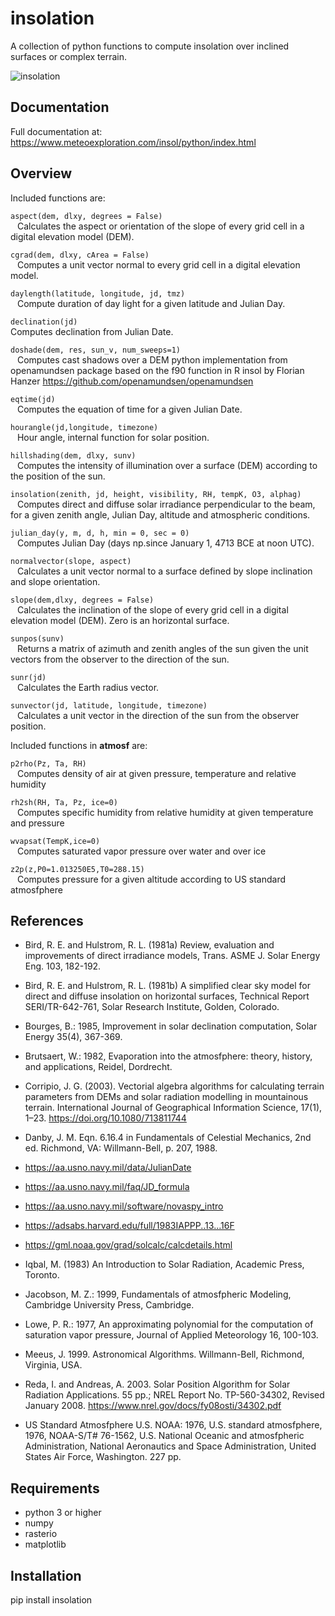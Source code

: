 
# insolation

A collection of python functions to compute insolation over inclined surfaces or complex terrain.

![insolation](https://www.meteoexploration.com/R/insol/figures/hillshadingpyrenees.jpg)


## Documentation

Full documentation at: https://www.meteoexploration.com/insol/python/index.html

## Overview

Included functions are:

`aspect(dem, dlxy, degrees = False)`  
&ensp;     Calculates the aspect or orientation of the slope of every grid cell in a digital elevation model (DEM).

`cgrad(dem, dlxy, cArea = False)`  
&ensp;   Computes a unit vector normal to every grid cell in a digital elevation model.

`daylength(latitude, longitude, jd, tmz)`  
&ensp;    Compute duration of day light for a given latitude and Julian Day.

`declination(jd)`  
    Computes declination from Julian Date.

`doshade(dem, res, sun_v, num_sweeps=1)`  
&ensp;    Computes cast shadows over a DEM python implementation from openamundsen package based on the f90 function in R insol by Florian Hanzer https://github.com/openamundsen/openamundsen

`eqtime(jd)`  
 &ensp;   Computes the equation of time for a given Julian Date.

`hourangle(jd,longitude, timezone)`  
 &ensp;   Hour angle, internal function for solar position.

`hillshading(dem, dlxy, sunv)`  
 &ensp;   Computes the intensity of illumination over a surface (DEM) according to the position of the sun.

`insolation(zenith, jd, height, visibility, RH, tempK, O3, alphag)`  
 &ensp;   Computes direct and diffuse solar irradiance perpendicular to the beam, for a given zenith angle, Julian Day, altitude and atmospheric conditions.

`julian_day(y, m, d, h, min = 0, sec = 0)`  
 &ensp;   Computes Julian Day  (days np.since January 1, 4713 BCE at noon UTC).

`normalvector(slope, aspect)`  
 &ensp;   Calculates a unit vector normal to a surface defined by slope inclination and slope orientation.

`slope(dem,dlxy, degrees = False)`  
&ensp;    Calculates the inclination of the slope of every grid cell in a digital elevation model (DEM). Zero is an horizontal surface.

`sunpos(sunv)`  
&ensp;    Returns a matrix of azimuth and zenith angles of the sun given the unit vectors from the observer to the direction of the sun.

`sunr(jd)`  
&ensp;   Calculates the Earth radius vector.

`sunvector(jd, latitude, longitude, timezone)`  
&ensp;    Calculates a unit vector in the direction of the sun from the observer position.


Included functions in **atmosf** are:


`p2rho(Pz, Ta, RH)`  
&ensp;    Computes density of air  at given pressure, temperature and relative humidity

`rh2sh(RH, Ta, Pz, ice=0)`  
&ensp;    Computes specific humidity from relative humidity at given temperature and pressure

`wvapsat(TempK,ice=0)`  
&ensp;    Computes saturated vapor pressure over water and over ice

`z2p(z,P0=1.013250E5,T0=288.15)`  
&ensp;    Computes pressure for a given altitude according to  US standard atmosfphere


## References

- Bird, R. E. and Hulstrom, R. L. (1981a) Review, evaluation and improvements of direct irradiance models, 
        Trans. ASME J. Solar Energy Eng. 103, 182-192.

- Bird, R. E. and Hulstrom, R. L. (1981b) A simplified clear sky model for direct 
        and diffuse insolation on horizontal surfaces, 
        Technical Report SERI/TR-642-761, Solar Research Institute, Golden, Colorado.

- Bourges, B.: 1985, Improvement in solar declination computation, Solar Energy 35(4), 367-369. 

- Brutsaert, W.: 1982, Evaporation into the atmosfphere: theory, history,
            and applications, Reidel, Dordrecht.

- Corripio, J. G. (2003). Vectorial algebra algorithms for calculating
        terrain parameters from DEMs and solar radiation modelling in mountainous
        terrain. International Journal of Geographical Information Science, 17(1),
        1–23. https://doi.org/10.1080/713811744 

- Danby, J. M. Eqn. 6.16.4 in Fundamentals of Celestial Mechanics, 2nd ed. Richmond, VA: Willmann-Bell, p. 207, 1988. 

- https://aa.usno.navy.mil/data/JulianDate 

- https://aa.usno.navy.mil/faq/JD_formula

- https://aa.usno.navy.mil/software/novaspy_intro

- https://adsabs.harvard.edu/full/1983IAPPP..13...16F

- https://gml.noaa.gov/grad/solcalc/calcdetails.html


- Iqbal, M. (1983) An Introduction to Solar Radiation, Academic Press, Toronto.

- Jacobson, M. Z.: 1999, Fundamentals of atmosfpheric Modeling,
        Cambridge University Press, Cambridge.

- Lowe, P. R.: 1977, An approximating polynomial for the computation of
        saturation vapor pressure, Journal of Applied Meteorology 16, 100-103.

- Meeus, J. 1999. Astronomical Algorithms. Willmann-Bell, Richmond, Virginia, USA.

- Reda, I. and Andreas, A. 2003. Solar Position Algorithm for Solar Radiation Applications. 55 pp.; 
        NREL Report No. TP-560-34302, Revised January 2008. https://www.nrel.gov/docs/fy08osti/34302.pdf

- US Standard Atmosfphere
        U.S. NOAA: 1976, U.S. standard atmosfphere, 1976, NOAA-S/T# 76-1562, U.S. National Oceanic and atmosfpheric Administration, 
        National Aeronautics and Space Administration, 
        United States Air Force, Washington. 227 pp.




## Requirements

- python 3 or higher
- numpy
- rasterio
- matplotlib




## Installation


pip install insolation

